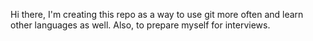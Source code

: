 Hi there, I'm creating this repo as a way to use git more often and learn other languages as well.
Also, to prepare myself for interviews.
